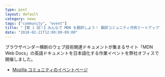 ```yaml
---
type: post
layout: default
category: news
tags: ["community", "event"]
title: "【第 1 回！】みんなで MDN を翻訳しよう！ 翻訳コミュニティ月例ミートアップ"
date: "2018-02-21T12:00:00-09:00"
---
```

ブラウザベンダー横断のウェブ技術関連ドキュメントが集まるサイト「MDN Web Docs」の英語ドキュメントを日本語化する作業イベントを弊社オフィスで開催しました。

* [Mozilla コミュニティのイベントページ](https://mozilla.doorkeeper.jp/events/70796)
